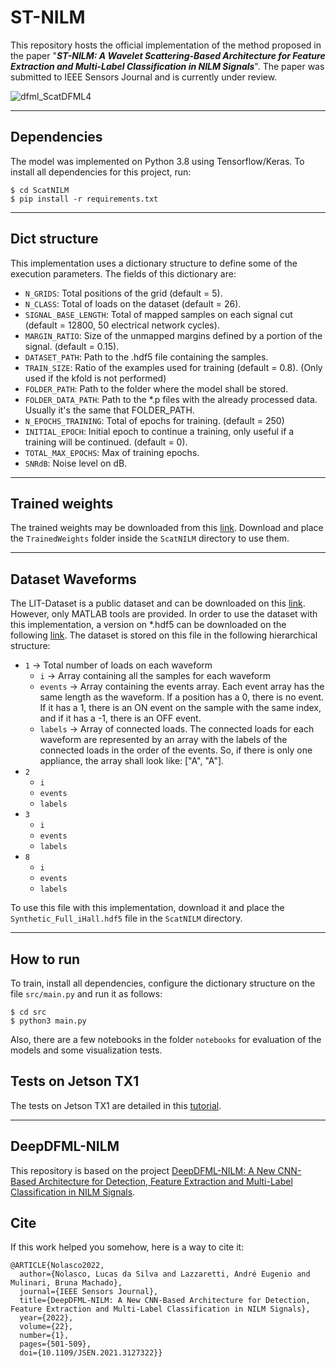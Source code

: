 # ST-NILM

This repository hosts the official implementation of the method proposed in the paper "***ST-NILM: A Wavelet Scattering-Based Architecture for Feature Extraction and Multi-Label Classification in NILM Signals***". The paper was submitted to IEEE Sensors Journal and is currently under review.

![dfml_ScatDFML4](https://user-images.githubusercontent.com/13191527/192824107-3fa1faad-591b-41b6-a72b-860394e29938.png)

---

## Dependencies

The model was implemented on Python 3.8 using Tensorflow/Keras. To install all dependencies for this project, run:

```
$ cd ScatNILM
$ pip install -r requirements.txt
```

---

## Dict structure

This implementation uses a dictionary structure to define some of the execution parameters. The fields of this dictionary are:

* `N_GRIDS`: Total positions of the grid (default = 5).
* `N_CLASS`: Total of loads on the dataset (default = 26).
* `SIGNAL_BASE_LENGTH`: Total of mapped samples on each signal cut (default = 12800, 50 electrical network cycles).
* `MARGIN_RATIO`: Size of the unmapped margins defined by a portion of the signal. (default = 0.15).
* `DATASET_PATH`: Path to the .hdf5 file containing the samples.
* `TRAIN_SIZE`: Ratio of the examples used for training (default = 0.8). (Only used if the kfold is not performed)
* `FOLDER_PATH`: Path to the folder where the model shall be stored.
* `FOLDER_DATA_PATH`: Path to the *.p files with the already processed data. Usually it's the same that FOLDER_PATH.
* `N_EPOCHS_TRAINING`: Total of epochs for training. (default = 250)
* `INITIAL_EPOCH`: Initial epoch to continue a training, only useful if a training will be continued. (default = 0).
* `TOTAL_MAX_EPOCHS`: Max of training epochs.
* `SNRdB`: Noise level on dB.

---

## Trained weights

The trained weights may be downloaded from this [link](). Download and place the `TrainedWeights` folder inside the `ScatNILM` directory to use them.

---

## Dataset Waveforms

The LIT-Dataset is a public dataset and can be downloaded on this [link](http://dainf.ct.utfpr.edu.br/~douglas/LIT_Dataset/index.html). However, only MATLAB tools are provided. In order to use the dataset with this implementation, a version on *.hdf5 can be downloaded on the following [link](https://drive.google.com/file/d/10NL9S8BYioj1U1_phCEoKX4WWRQoBuYW/view?usp=sharing). The dataset is stored on this file in the following hierarchical structure:

- `1` -> Total number of loads on each waveform
    - `i` -> Array containing all the samples for each waveform
    - `events` -> Array containing the events array. Each event array has the same length as the waveform. If a position has a 0, there is no event. If it has a 1, there is an ON event on the sample with the same index, and if it has a -1, there is an OFF event.
    - `labels` -> Array of connected loads. The connected loads for each waveform are represented by an array with the labels of the connected loads in the order of the events. So, if there is only one appliance, the array shall look like: ["A", "A"].
- `2`
    - `i`
    - `events`
    - `labels`
- `3`
    - `i`
    - `events`
    - `labels`
- `8`
    - `i`
    - `events`
    - `labels`

To use this file with this implementation, download it and place the `Synthetic_Full_iHall.hdf5` file in the `ScatNILM` directory.

---

## How to run

To train, install all dependencies, configure the dictionary structure on the file `src/main.py` and run it as follows:

```
$ cd src
$ python3 main.py
```

Also, there are a few notebooks in the folder `notebooks` for evaluation of the models and some visualization tests.

## Tests on Jetson TX1

The tests on Jetson TX1 are detailed in this [tutorial](EmbeddedSystem.md).

---

## DeepDFML-NILM

This repository is based on the project [DeepDFML-NILM: A New CNN-Based Architecture for Detection, Feature Extraction and Multi-Label Classification in NILM Signals](https://github.com/LucasNolasco/DeepDFML-NILM). <!-- We propose a new CNN architecture to perform detection, feature extraction, and multi-label classification of loads, in non-intrusive load monitoring (NILM) approaches, with a single model for high-frequency signals. This model follows the idea of YOLO network, which provides the detection and multi-label classification of images. The obtained results are equivalent or superior (in most analyzed cases) to state-of-the-art methods for the evaluated datasets. -->

## Cite

If this work helped you somehow, here is a way to cite it:

```
@ARTICLE{Nolasco2022,
  author={Nolasco, Lucas da Silva and Lazzaretti, André Eugenio and Mulinari, Bruna Machado},
  journal={IEEE Sensors Journal}, 
  title={DeepDFML-NILM: A New CNN-Based Architecture for Detection, Feature Extraction and Multi-Label Classification in NILM Signals}, 
  year={2022},
  volume={22},
  number={1},
  pages={501-509},
  doi={10.1109/JSEN.2021.3127322}}
```
